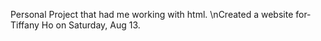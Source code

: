Personal Project that had me working with html.
\nCreated a website for- Tiffany Ho on Saturday, Aug 13.
